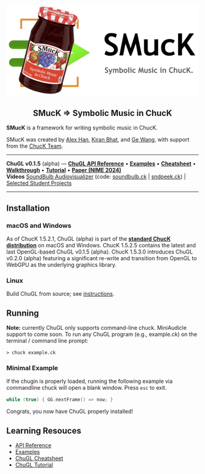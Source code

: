 <div align="center">
<!-- Add ChuGL logo -->
<!-- <img align="left" style="width:260px" src="https://github.com/raysan5/raylib/blob/master/logo/raylib_logo_animation.gif" width="288px"> -->

![logo](images/smuck-logo.png)
<h2>SMucK =&gt; Symbolic Music in ChucK</h2>

</div> <!-- end center -->


<p align="justify">

<b>SMucK</b> is a framework for writing symbolic music in ChucK.


SMucK was created by <a href="https://ccrma.stanford.edu/~alexhan/">Alex Han</a>,
<a href="https://kiranvbhat.com/">Kiran Bhat</a>, and <a href="https://ccrma.stanford.edu/~ge/">Ge Wang</a>, 
with support from the <a href="../doc/authors.html">ChucK Team</a>.
</p>

<!-- ![logo](images/chugl-banner.jpg) -->

---

**ChuGL v0.1.5** (alpha) — [**ChuGL API Reference**](./api/)
• [**Examples**](./examples/)
• [**Cheatsheet**](./doc/cheatsheet.html)
• [**Walkthrough**](./doc/walkthru.html)
• [**Tutorial**](./doc/tutorial.html)
• [**Paper (NIME 2024)**](https://mcd.stanford.edu/publish/files/2024-nime-chugl.pdf)
<br>
**Videos** [SoundBulb Audiovisualizer](https://www.youtube.com/watch?v=wnSmS_y9-Cs) (code: 
[soundbulb.ck](examples/deep/soundbulb.ck) | [sndpeek.ck](examples/deep/sndpeek.ck))
| [Selected Student Projects](https://vimeo.com/909845445)
___

## Installation

### macOS and Windows

As of ChucK 1.5.2.1, ChuGL (alpha) is part of the [**standard ChucK 
distribution**](https://chuck.stanford.edu/release/) on macOS and Windows. ChucK 1.5.2.5 contains 
the latest and last OpenGL-based ChuGL v0.1.5 (alpha). ChucK 1.5.3.0 introduces ChuGL v0.2.0 
(alpha) featuring a significant re-write and transition from OpenGL to WebGPU as the underlying 
graphics library.


### Linux

Build ChuGL from source; see <a target="_blank" href="https://github.com/ccrma/chugl#building-chugl">instructions</a>.

## Running

**Note:** currently ChuGL only supports command-line chuck. MiniAudicle support to come soon. 
To run any ChuGL program (e.g., example.ck) on the terminal / command line prompt:
```
> chuck example.ck
```

### Minimal Example

If the chugin is properly loaded, running the following example via commandline chuck will 
open a blank window. Press `esc` to exit.

```cpp
while (true) { GG.nextFrame() => now; }
```

Congrats, you now have ChuGL properly installed!

## Learning Resouces

- [API Reference](./api/)
- [Examples](./examples/)
- [ChuGL Cheatsheet](./doc/cheatsheet.html)
- [ChuGL Tutorial](./doc/tutorial.html)
